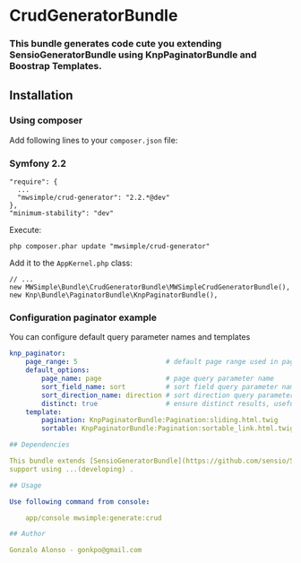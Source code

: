 # CrudGeneratorBundle

### This bundle generates code cute you extending SensioGeneratorBundle using KnpPaginatorBundle and Boostrap Templates.

## Installation

### Using composer

Add following lines to your `composer.json` file:

### Symfony 2.2

    "require": {
      ...
      "mwsimple/crud-generator": "2.2.*@dev"
    },
    "minimum-stability": "dev"

Execute:

    php composer.phar update "mwsimple/crud-generator"

Add it to the `AppKernel.php` class:

	// ...
    new MWSimple\Bundle\CrudGeneratorBundle\MWSimpleCrudGeneratorBundle(),
    new Knp\Bundle\PaginatorBundle\KnpPaginatorBundle(),

### Configuration paginator example

You can configure default query parameter names and templates

```yaml
knp_paginator:
    page_range: 5                      # default page range used in pagination control
    default_options:
        page_name: page                # page query parameter name
        sort_field_name: sort          # sort field query parameter name
        sort_direction_name: direction # sort direction query parameter name
        distinct: true                 # ensure distinct results, useful when ORM queries are using GROUP BY statements
    template:
        pagination: KnpPaginatorBundle:Pagination:sliding.html.twig     # sliding pagination controls template
        sortable: KnpPaginatorBundle:Pagination:sortable_link.html.twig # sort link template

## Dependencies

This bundle extends [SensioGeneratorBundle](https://github.com/sensio/SensioGeneratorBundle) and add a paginator using [KnpPaginatorBundle](https://github.com/KnpLabs/KnpPaginatorBundle) and filter
support using ...(developing) .

## Usage

Use following command from console:

    app/console mwsimple:generate:crud

## Author

Gonzalo Alonso - gonkpo@gmail.com